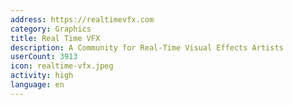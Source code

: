 ```yaml
---
address: https://realtimevfx.com
category: Graphics
title: Real Time VFX
description: A Community for Real-Time Visual Effects Artists
userCount: 3913
icon: realtime-vfx.jpeg
activity: high
language: en
---
```

